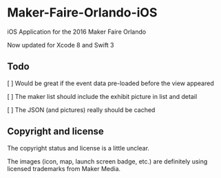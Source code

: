 # Maker-Faire-Orlando-iOS


iOS Application for the 2016 Maker Faire Orlando

Now updated for Xcode 8 and Swift 3

## Todo

[ ] Would be great if the event data pre-loaded before the view appeared

[ ] The maker list should include the exhibit picture in list and detail

[ ] The JSON (and pictures) really should be cached


## Copyright and license

The copyright status and license is a little unclear.

The images (icon, map, launch screen badge, etc.) are definitely using licensed trademarks from Maker Media. 

